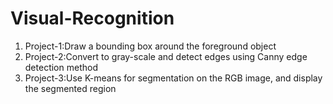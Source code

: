 # Visual-Recognition
<ol>
<li>Project-1:Draw a bounding box around the foreground object</li>

<li>Project-2:Convert to gray-scale and detect edges using Canny edge detection method</li>

<li>Project-3:Use K-means for segmentation on the RGB image, and display the segmented region</li>
</ol>
